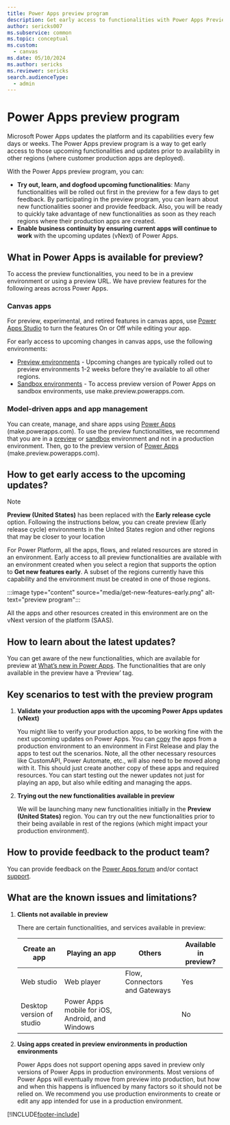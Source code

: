 ```yaml
---
title: Power Apps preview program 
description: Get early access to functionalities with Power Apps Preview Program
author: sericks007
ms.subservice: common
ms.topic: conceptual
ms.custom: 
  - canvas
ms.date: 05/10/2024
ms.author: sericks
ms.reviewer: sericks
search.audienceType: 
  - admin
---
```

# Power Apps preview program

Microsoft Power Apps updates the platform and its capabilities every few days or weeks. The Power Apps preview program is a way to get early access to those upcoming functionalities and updates prior to availability in other regions (where customer production apps are deployed).

With the Power Apps preview program, you can:
- **Try out, learn, and dogfood upcoming functionalities**: Many functionalities will be rolled out first in the preview for a few days to get feedback. By participating in the preview program, you can learn about new functionalities sooner and provide feedback. Also, you will be ready to quickly take advantage of new functionalities as soon as they reach regions where their production apps are created.
- **Enable business continuity by ensuring current apps will continue to work** with the upcoming updates (vNext) of Power Apps.

## What in Power Apps is available for preview?

To access the preview functionalities, you need to be in a preview environment or using a preview URL. We have preview features for the following areas across Power Apps.

### Canvas apps

For preview, experimental, and retired features in canvas apps, use [Power Apps Studio](/powerapps/maker/canvas-apps/working-with-experimental-preview) to turn the features On or Off while editing your app.

For early access to upcoming changes in canvas apps, use the following environments:

- [Preview environments](#how-to-get-early-access-to-the-upcoming-updates) - Upcoming changes are typically rolled out to preview environments 1-2 weeks before they're available to all other regions.
- [Sandbox environments](/power-platform/admin/sandbox-environments) - To access preview version of Power Apps on sandbox environments, use make.preview.powerapps.com. 

### Model-driven apps and app management

You can create, manage, and share apps using [Power Apps][2] (make.powerapps.com). To use the preview functionalities, we recommend that you are in a [preview](#how-to-get-early-access-to-the-upcoming-updates) or [sandbox](/power-platform/admin/sandbox-environments) environment and not in a production environment. Then, go to the preview version of [Power Apps][3] (make.preview.powerapps.com).

## How to get early access to the upcoming updates?

> [!Note]
> **Preview (United States)** has been replaced with the **Early release cycle** option. Following the instructions below, you can create preview (Early release cycle) environments in the United States region and other regions that may be closer to your location

For Power Platform, all the apps, flows, and related resources are stored in an environment. Early access to all preview functionalities are available with an environment created when you select a region that supports the option to **Get new features early**. A subset of the regions currently have this capability and the environment must be created in one of those regions.

:::image type="content" source="media/get-new-features-early.png" alt-text="preview program":::

All the apps and other resources created in this environment are on the vNext version of the platform (SAAS).

## How to learn about the latest updates?

You can get aware of the new functionalities, which are available for preview at [What’s new in Power Apps][5]. The functionalities that are only available in the preview have a ‘Preview’ tag.

## Key scenarios to test with the preview program

1. **Validate your production apps with the upcoming Power Apps updates (vNext)**

   You might like to verify your production apps, to be working fine with the next upcoming updates on Power Apps. You can [copy](/powerapps/maker/data-platform/export-solutions) the apps from a production environment to an environment in First Release and play the apps to test out the scenarios. Note, all the other necessary resources like CustomAPI, Power Automate, etc., will also need to be moved along with it. This should just create another copy of these apps and required resources. You can start testing out the newer updates not just for playing an app, but also while editing and managing the apps.
   
2. **Trying out the new functionalities available in preview**

   We will be launching many new functionalities initially in the **Preview (United States)** region. You can try out the new functionalities prior to their being available in rest of the regions (which might impact your production environment).

## How to provide feedback to the product team?

You can provide feedback on the [Power Apps forum][8] and/or contact [support][9].

## What are the known issues and limitations?

1. **Clients not available in preview**

   There are certain functionalities, and services available in preview:
   
    | Create an app | Playing an app | Others | Available in preview? |
    | - | - | - | - |
    | Web studio | Web player | Flow, Connectors and Gateways | Yes |
    | Desktop version of studio | Power Apps mobile for iOS, Android, and Windows | | No |

2. **Using apps created in preview environments in production environments**

   Power Apps does not support opening apps saved in preview only versions of Power Apps in production environments. Most versions of Power Apps will eventually move from preview into production, but how and when this happens is influenced by many factors so it should not be relied on. We recommend you use production environments to create or edit any app intended for use in a production environment.

<!--Reference links in article-->
[2]: https://make.powerapps.com
[3]: https://make.preview.powerapps.com
[4]: /powerapps/maker/canvas-apps/working-with-experimental-preview
[5]: /powerapps/whats-new
[7]: https://preview.create.powerapps.com
[8]: https://powerusers.microsoft.com/t5/PowerApps-Community/ct-p/PowerApps1
[9]: https://powerapps.microsoft.com/support/


[!INCLUDE[footer-include](../includes/footer-banner.md)]
